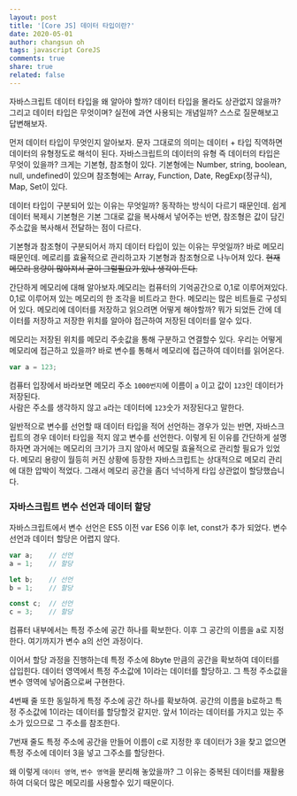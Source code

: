 ```yaml
---
layout: post
title: '[Core JS] 데이터 타입이란?'
date: 2020-05-01
author: changsun oh
tags: javascript CoreJS
comments: true
share: true
related: false
---
```


자바스크립트 데이터 타입을 왜 알아야 할까? 데이터 타입을 몰라도 상관없지 않을까? 
그리고 데이터 타입은 무엇이며? 실전에 과연 사용되는 개념일까?
스스로 질문해보고 답변해보자. 

먼저 데이터 타입이 무엇인지 알아보자. 문자 그대로의 의미는 데이터 + 타입 직역하면 데이터의 유형정도로 해석이 된다.
자바스크립트의 데이터의 유형 즉 데이터의 타입은 무엇이 있을까? 크게는 기본형, 참조형이 있다. 
기본형에는 Number, string, boolean, null, undefined이 있으며 
참조형에는 Array, Function, Date, RegExp(정규식), Map, Set이 있다.

데이터 타입이 구분되어 있는 이유는 무엇일까? 동작하는 방식이 다르기 때문인데. 
쉽게 데이터 복제시 기본형은 기본 그대로 값을 복사해서 넣어주는 반면, 참조형은 값이 담긴 주소값을 복사해서 전달하는 점이 다르다.

기본형과 참조형이 구분되어서 까지 데이터 타입이 있는 이유는 무엇일까? 바로 메모리 때문인데. 
메로리를 효율적으로 관리하고자 기본형과 참조형으로 나누어져 있다. ~~현재 메모리 용량이 많아져서 굳이 그럴필요가 있나 생각이 든다.~~

간단하게 메모리에 대해 알아보자.메모리는 컴퓨터의 기억공간으로 0,1로 이루어져있다. 0,1로 이루어져 있는 메모리의 한 조각을 비트라고 한다. 메모리는 많은 비트들로 구성되어 있다. 메모리에 데이터를 저장하고 읽으려면 어떻게 해야할까? 뭐가 되었든 간에 데이터를 저장하고 저장한 위치를 알아야 접근하여 저장된 데이터를 알수 있다.

메모리는 저장된 위치를 메모리 주솟값을 통해 구분하고 연결할수 있다. 우리는 어떻게 메모리에 접근하고 있을까? 바로 변수를 통해서 메모리에 접근하여 데이터를 읽어온다. 

```js
var a = 123;
```
컴퓨터 입장에서 바라보면 메모리 주소 `1000번지`에 이름이 `a` 이고 값이 `123`인 데이터가 저장된다.  
사람은 주소를 생각하지 않고 `a`라는 데이터에 `123`숫가 저장된다고 말한다.

일반적으로 변수를 선언할 때 데이터 타입을 적어 선언하는 경우가 있는 반면, 자바스크립트의 경우 데이터 타입을 적지 않고 변수를 선언한다. 이렇게 된 이유를 간단하게 설명하자면 과거에는 메모리의 크기가 크지 않아서 메모릴 효율적으로 관리할 필요가 있었다. 메모리 용량이 월등히 커진 상황에 등장한 자바스크립트는 상대적으로 메모리 관리에 대한 압박이 적었다. 그래서 메모리 공간을 좀더 넉넉하게 타입 상관없이 할당했습니다. 

### 자바스크립트 변수 선언과 데이터 할당

자바스크립트에서 변수 선언은 ES5 이전 var
ES6 이후 let, const가 추가 되었다. 
변수 선언과 데이터 할당은 어렵지 않다. 

```js
var a;    // 선언 
a = 1;    // 할당

let b;    // 선언
b = 1;    // 할당

const c;  // 선언
c = 3;    // 할당
```

컴퓨터 내부에서는 특정 주소에 공간 하나를 확보한다. 이후 그 공간의 이름을 a로 지정한다. 
여기까지가 변수 a의 선언 과정이다. 

이어서 할당 과정을 진행하는데 특정 주소에 8byte 만큼의 공간을 확보하여 데이터를 삽입힌다. 데이터 영역에서 특정 주소값에 1이라는 데이터를 할당하고. 
그 특정 주소값을 변수 영역에 넣어줌으로써 구현한다. 

4번째 줄 또한 동일하게 특정 주소에 공간 하나를 확보하여. 공간의 이름을 b로하고 특정 주소값에 1이라는 데이터를 할당할것 같지만. 앞서 1이라는 데이터를 가지고 있는 주소가 있으므로 그 주소를 참조한다. 

7번재 줄도 특정 주소에 공간을 만들어 이름이 c로 지정한 후 데이터가 3을 찾고 없으면 특정 주소에 데이터 3을 넣고 그주소를 할당한다. 

왜 이렇게 `데이터 영역`, `변수 영역`을 분리해 놓았을까? 그 이유는 중복된 데이터를 재활용하여 더욱더 많은 메모리를 사용할수 있기 때문이다. 

